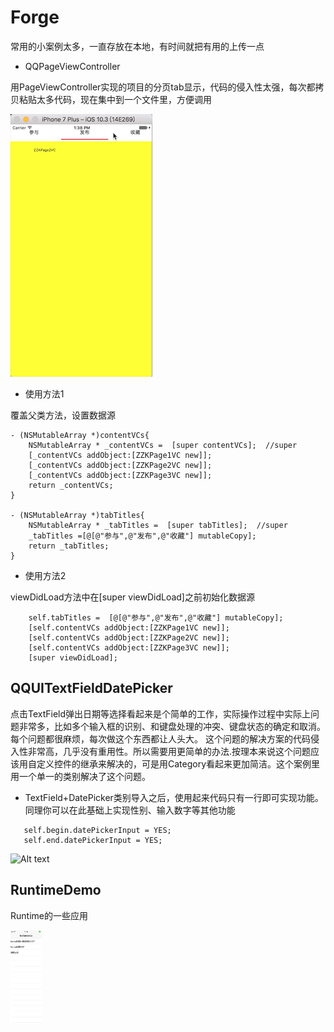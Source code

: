 # Forge
常用的小案例太多，一直存放在本地，有时间就把有用的上传一点


- QQPageViewController

用PageViewController实现的项目的分页tab显示，代码的侵入性太强，每次都拷贝粘贴太多代码，现在集中到一个文件里，方便调用

![Alt text](https://github.com/qinjun998/Forge/blob/master/images/PageVC.gif)



- 使用方法1

覆盖父类方法，设置数据源
```OC
- (NSMutableArray *)contentVCs{
    NSMutableArray * _contentVCs =  [super contentVCs];  //super
    [_contentVCs addObject:[ZZKPage1VC new]];
    [_contentVCs addObject:[ZZKPage2VC new]];
    [_contentVCs addObject:[ZZKPage3VC new]];
    return _contentVCs;
}

- (NSMutableArray *)tabTitles{
    NSMutableArray * _tabTitles =  [super tabTitles];  //super
    _tabTitles =[@[@"参与",@"发布",@"收藏"] mutableCopy];
    return _tabTitles;
}
```

- 使用方法2

viewDidLoad方法中在[super viewDidLoad]之前初始化数据源

```OC
    self.tabTitles =  [@[@"参与",@"发布",@"收藏"] mutableCopy];
    [self.contentVCs addObject:[ZZKPage1VC new]];
    [self.contentVCs addObject:[ZZKPage2VC new]];
    [self.contentVCs addObject:[ZZKPage3VC new]];
    [super viewDidLoad];
```

## QQUITextFieldDatePicker

点击TextField弹出日期等选择看起来是个简单的工作，实际操作过程中实际上问题非常多，比如多个输入框的识别、和键盘处理的冲突、键盘状态的确定和取消。每个问题都很麻烦，每次做这个东西都让人头大。
这个问题的解决方案的代码侵入性非常高，几乎没有重用性。所以需要用更简单的办法.按理本来说这个问题应该用自定义控件的继承来解决的，可是用Category看起来更加简洁。这个案例里用一个单一的类别解决了这个问题。

- TextField+DatePicker类别导入之后，使用起来代码只有一行即可实现功能。同理你可以在此基础上实现性别、输入数字等其他功能


```OC
   self.begin.datePickerInput = YES;
   self.end.datePickerInput = YES;
```

![Alt text](https://github.com/qinjun998/Forge/blob/master/images/dataPicker.gif)


## RuntimeDemo

Runtime的一些应用

<img width="50" height="150" src="https://github.com/qinjun998/Forge/blob/master/images/runtime1.png"/>